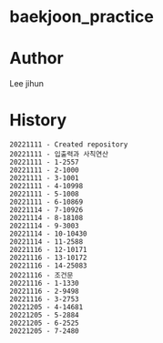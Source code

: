 # baekjoon_practice
 

# Author
Lee jihun


# History
    20221111 - Created repository 
    20221111 - 입출력과 사칙연산
    20221111 - 1-2557
    20221111 - 2-1000
    20221111 - 3-1001
    20221111 - 4-10998
    20221111 - 5-1008
    20221111 - 6-10869
    20221114 - 7-10926
    20221114 - 8-18108
    20221114 - 9-3003
    20221114 - 10-10430
    20221114 - 11-2588
    20221116 - 12-10171
    20221116 - 13-10172
    20221116 - 14-25083
    20221116 - 조건문
    20221116 - 1-1330
    20221116 - 2-9498
    20221116 - 3-2753
    20221205 - 4-14681
    20221205 - 5-2884
    20221205 - 6-2525
    20221205 - 7-2480


